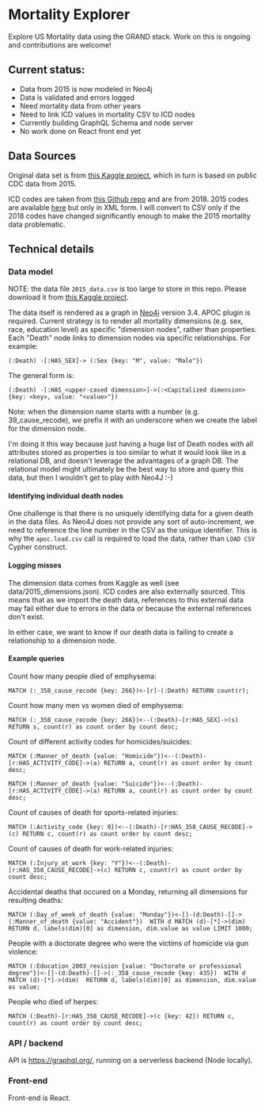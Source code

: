 # Mortality Explorer
Explore US Mortality data using the GRAND stack. Work on this is ongoing and contributions are welcome!

## Current status:

- Data from 2015 is now modeled in Neo4j
- Data is validated and errors logged 
- Need mortality data from other years
- Need to link ICD values in mortality CSV to ICD nodes
- Currently building GraphQL Schema and node server
- No work done on React front end yet

## Data Sources

Original data set is from [this Kaggle project](https://www.kaggle.com/cdc/mortality "Kaggle"), which in turn is based on public CDC data from 2015. 

ICD codes are taken from [this Github repo](https://github.com/kamillamagna/ICD-10-CSV "this Github repo") and are from 2018. 2015 codes are available [here](https://www.cdc.gov/nchs/icd/icd10cm.htm "here") but only in XML form. I will convert to CSV only if the 2018 codes have changed significantly enough to make the 2015 mortality data problematic.

## Technical details
### Data model
NOTE: the data file `2015_data.csv` is too large to store in this repo. Please download it from [this Kaggle project](https://www.kaggle.com/cdc/mortality "Kaggle").

The data itself is rendered as a graph in [Neo4j](https://neo4j.com/ "Neo4j") version 3.4. APOC plugin is required. Current strategy is to render all mortality dimensions (e.g. sex, race, education level) as specific "dimension nodes", rather than properties. Each "Death" node links to dimension nodes via specific relationships.  For example:

`(:Death) -[:HAS_SEX]-> (:Sex {key: "M", value: "Male"})`

The general form is:

`(:Death) -[:HAS_<upper-cased dimension>]->(:<Capitalized dimension> {key: <key>, value: "<value>"})`

Note: when the dimension name starts with a number (e.g. 39_cause_recode), we prefix it with an underscore when we create the label for the dimension node.

I'm doing it this way because just having a huge list of Death nodes with all attributes stored as properties is too similar to what it would look like in a relational DB, and doesn't leverage the advantages of a graph DB. The relational model might ultimately be the best way to store and query this data, but then I wouldn't get to play with Neo4J :-)

#### Identifying individual death nodes

One challenge is that there is no uniquely identifying data for a given death in the data files. As Neo4J does not provide any sort of auto-increment, we need to reference the line number in the CSV as the unique identifier. This is why the `apoc.load.csv` call is required to load the data, rather than `LOAD CSV` Cypher construct.

#### Logging misses

The dimension data comes from Kaggle as well (see data/2015_dimensions.json). ICD codes are also externally sourced. This means that as we import the death data, references to this external data may fail either due to errors in the data or because the external references don't exist.

In either case, we want to know if our death data is failing to create a relationship to a dimension node. 

#### Example queries
Count how many people died of emphysema:

`MATCH (:_358_cause_recode {key: 266})<-[r]-(:Death) RETURN count(r);`

Count how many men vs women died of emphysema:

`MATCH (:_358_cause_recode {key: 266})<--(:Death)-[r:HAS_SEX]->(s) RETURN s, count(r) as count order by count desc;`

Count of different activity codes for homicides/suicides:

`MATCH (:Manner_of_death {value: "Homicide"})<--(:Death)-[r:HAS_ACTIVITY_CODE]->(a) RETURN a, count(r) as count order by count desc;`

`MATCH (:Manner_of_death {value: "Suicide"})<--(:Death)-[r:HAS_ACTIVITY_CODE]->(a) RETURN a, count(r) as count order by count desc;`

Count of causes of death for sports-related injuries:

`MATCH (:Activity_code {key: 0})<--(:Death)-[r:HAS_358_CAUSE_RECODE]->(c) RETURN c, count(r) as count order by count desc;`

Count of causes of death for work-related injuries:

`MATCH (:Injury_at_work {key: "Y"})<--(:Death)-[r:HAS_358_CAUSE_RECODE]->(c) RETURN c, count(r) as count order by count desc;`

Accidental deaths that occured on a Monday, returning all dimensions for resulting deaths:

`MATCH (:Day_of_week_of_death {value: "Monday"})<-[]-(d:Death)-[]->(:Manner_of_death {value: "Accident"}) 
    WITH d MATCH (d)-[*]->(dim) 
    RETURN d, labels(dim)[0] as dimension, dim.value as value LIMIT 1000;`

People with a doctorate degree who were the victims of homicide via gun violence:

`MATCH (:Education_2003_revision {value: "Doctorate or professional degree"})<-[]-(d:Death)-[]->(:_358_cause_recode {key: 435}) 
    WITH d MATCH (d)-[*]->(dim) 
    RETURN d, labels(dim)[0] as dimension, dim.value as value;`

People who died of herpes:

`MATCH (:Death)-[r:HAS_358_CAUSE_RECODE]->(c {key: 42}) RETURN c, count(r) as count order by count desc;`

### API / backend
API is https://graphql.org/, running on a serverless backend (Node locally).

### Front-end
Front-end is React.
